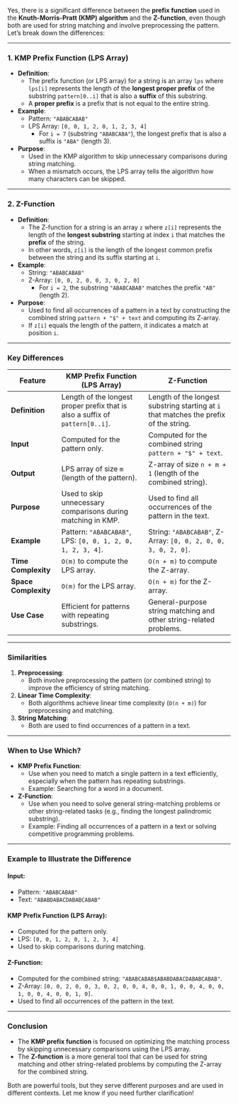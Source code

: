 Yes, there is a significant difference between the **prefix function** used in the **Knuth-Morris-Pratt (KMP) algorithm** and the **Z-function**, even though both are used for string matching and involve preprocessing the pattern. Let’s break down the differences:

---

### **1. KMP Prefix Function (LPS Array)**
- **Definition**:
  - The prefix function (or LPS array) for a string is an array `lps` where `lps[i]` represents the length of the **longest proper prefix** of the substring `pattern[0..i]` that is also a **suffix** of this substring.
  - A **proper prefix** is a prefix that is not equal to the entire string.
- **Example**:
  - Pattern: `"ABABCABAB"`
  - LPS Array: `[0, 0, 1, 2, 0, 1, 2, 3, 4]`
    - For `i = 7` (substring `"ABABCABA"`), the longest prefix that is also a suffix is `"ABA"` (length 3).
- **Purpose**:
  - Used in the KMP algorithm to skip unnecessary comparisons during string matching.
  - When a mismatch occurs, the LPS array tells the algorithm how many characters can be skipped.

---

### **2. Z-Function**
- **Definition**:
  - The Z-function for a string is an array `z` where `z[i]` represents the length of the **longest substring** starting at index `i` that matches the **prefix** of the string.
  - In other words, `z[i]` is the length of the longest common prefix between the string and its suffix starting at `i`.
- **Example**:
  - String: `"ABABCABAB"`
  - Z-Array: `[0, 0, 2, 0, 0, 3, 0, 2, 0]`
    - For `i = 2`, the substring `"ABABCABAB"` matches the prefix `"AB"` (length 2).
- **Purpose**:
  - Used to find all occurrences of a pattern in a text by constructing the combined string `pattern + "$" + text` and computing its Z-array.
  - If `z[i]` equals the length of the pattern, it indicates a match at position `i`.

---

### **Key Differences**

| Feature                  | KMP Prefix Function (LPS Array)                  | Z-Function                          |
|--------------------------|--------------------------------------------------|-------------------------------------|
| **Definition**           | Length of the longest proper prefix that is also a suffix of `pattern[0..i]`. | Length of the longest substring starting at `i` that matches the prefix of the string. |
| **Input**                | Computed for the pattern only.                   | Computed for the combined string `pattern + "$" + text`. |
| **Output**               | LPS array of size `m` (length of the pattern).   | Z-array of size `n + m + 1` (length of the combined string). |
| **Purpose**              | Used to skip unnecessary comparisons during matching in KMP. | Used to find all occurrences of the pattern in the text. |
| **Example**              | Pattern: `"ABABCABAB"`, LPS: `[0, 0, 1, 2, 0, 1, 2, 3, 4]`. | String: `"ABABCABAB"`, Z-Array: `[0, 0, 2, 0, 0, 3, 0, 2, 0]`. |
| **Time Complexity**      | `O(m)` to compute the LPS array.                 | `O(n + m)` to compute the Z-array.  |
| **Space Complexity**     | `O(m)` for the LPS array.                        | `O(n + m)` for the Z-array.         |
| **Use Case**             | Efficient for patterns with repeating substrings. | General-purpose string matching and other string-related problems. |

---

### **Similarities**
1. **Preprocessing**:
   - Both involve preprocessing the pattern (or combined string) to improve the efficiency of string matching.
2. **Linear Time Complexity**:
   - Both algorithms achieve linear time complexity (`O(n + m)`) for preprocessing and matching.
3. **String Matching**:
   - Both are used to find occurrences of a pattern in a text.

---

### **When to Use Which?**
- **KMP Prefix Function**:
  - Use when you need to match a single pattern in a text efficiently, especially when the pattern has repeating substrings.
  - Example: Searching for a word in a document.
- **Z-Function**:
  - Use when you need to solve general string-matching problems or other string-related tasks (e.g., finding the longest palindromic substring).
  - Example: Finding all occurrences of a pattern in a text or solving competitive programming problems.

---

### **Example to Illustrate the Difference**

#### Input:
- Pattern: `"ABABCABAB"`
- Text: `"ABABDABACDABABCABAB"`

#### KMP Prefix Function (LPS Array):
- Computed for the pattern only.
- LPS: `[0, 0, 1, 2, 0, 1, 2, 3, 4]`
- Used to skip comparisons during matching.

#### Z-Function:
- Computed for the combined string: `"ABABCABAB$ABABDABACDABABCABAB"`.
- Z-Array: `[0, 0, 2, 0, 0, 3, 0, 2, 0, 0, 4, 0, 0, 1, 0, 0, 4, 0, 0, 1, 0, 0, 4, 0, 0, 1, 0]`.
- Used to find all occurrences of the pattern in the text.

---

### **Conclusion**
- The **KMP prefix function** is focused on optimizing the matching process by skipping unnecessary comparisons using the LPS array.
- The **Z-function** is a more general tool that can be used for string matching and other string-related problems by computing the Z-array for the combined string.

Both are powerful tools, but they serve different purposes and are used in different contexts. Let me know if you need further clarification!
